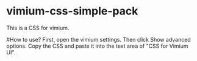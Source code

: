 # vimium-css-simple-pack
This is a CSS for vimium.

#How to use?
First, open the vimium settings.
Then click Show advanced options.
Copy the CSS and paste it into the text area of "CSS for Vimium UI".

